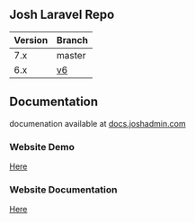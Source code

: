 ## Josh Laravel Repo

|Version| Branch  |
|--|--|
| 7.x | master  |
| 6.x | [v6](https://git.lorvent.com/josh/laravel6/-/tree/v6) |

## Documentation
documenation available at [docs.joshadmin.com](https://docs.joshadmin.com)


### Website Demo
[Here](http://demo.joshadmin.com/admin)

### Website Documentation
[Here](https://docs.joshadmin.com/installation/laravel-6.html#env-file-and-setting-your-values)
